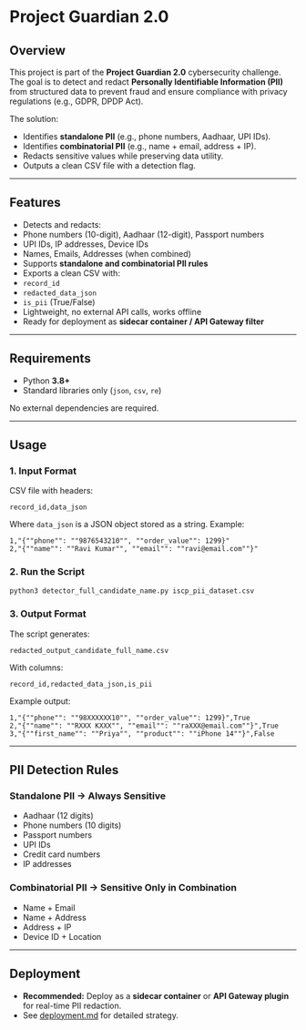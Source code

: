# Project Guardian 2.0 

##  Overview
This project is part of the **Project Guardian 2.0** cybersecurity challenge.  
The goal is to detect and redact **Personally Identifiable Information (PII)** from structured data to prevent fraud and ensure compliance with privacy regulations (e.g., GDPR, DPDP Act).

The solution:
- Identifies **standalone PII** (e.g., phone numbers, Aadhaar, UPI IDs).
- Identifies **combinatorial PII** (e.g., name + email, address + IP).
- Redacts sensitive values while preserving data utility.
- Outputs a clean CSV file with a detection flag.

---

##  Features
-  Detects and redacts:
  - Phone numbers (10-digit), Aadhaar (12-digit), Passport numbers
  - UPI IDs, IP addresses, Device IDs
  - Names, Emails, Addresses (when combined)
-  Supports **standalone and combinatorial PII rules**
-  Exports a clean CSV with:
  - `record_id`
  - `redacted_data_json`
  - `is_pii` (True/False)
-  Lightweight, no external API calls, works offline
-  Ready for deployment as **sidecar container / API Gateway filter**

---

##  Requirements
- Python **3.8+**
- Standard libraries only (`json`, `csv`, `re`)

No external dependencies are required.

---

##  Usage

### 1. Input Format
CSV file with headers:
```
record_id,data_json
```

Where `data_json` is a JSON object stored as a string. Example:
```
1,"{""phone"": ""9876543210"", ""order_value"": 1299}"
2,"{""name"": ""Ravi Kumar"", ""email"": ""ravi@email.com""}"
```

### 2. Run the Script
```bash
python3 detector_full_candidate_name.py iscp_pii_dataset.csv
```

### 3. Output Format
The script generates:
```
redacted_output_candidate_full_name.csv
```

With columns:
```
record_id,redacted_data_json,is_pii
```

Example output:
```
1,"{""phone"": ""98XXXXXX10"", ""order_value"": 1299}",True
2,"{""name"": ""RXXX KXXX"", ""email"": ""raXXX@email.com""}",True
3,"{""first_name"": ""Priya"", ""product"": ""iPhone 14""}",False
```

---

##  PII Detection Rules
### Standalone PII → Always Sensitive
- Aadhaar (12 digits)
- Phone numbers (10 digits)
- Passport numbers
- UPI IDs
- Credit card numbers
- IP addresses

### Combinatorial PII → Sensitive Only in Combination
- Name + Email
- Name + Address
- Address + IP
- Device ID + Location

---

##  Deployment
- **Recommended:** Deploy as a **sidecar container** or **API Gateway plugin** for real-time PII redaction.  
- See [deployment.md](deployment.md) for detailed strategy.

